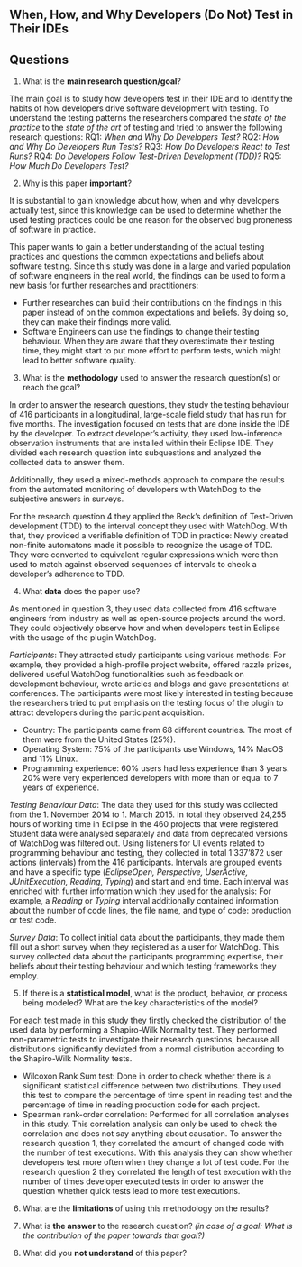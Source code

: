 ## When, How, and Why Developers (Do Not) Test in Their IDEs

## Questions

1. What is the **main research question/goal**?

The main goal is to study how developers test in their IDE and to identify the habits of how developers drive software development with testing.  To understand the testing patterns the researchers compared the _state of the practice_ to the _state of the art_ of testing and tried to answer the following research questions:
RQ1: _When and Why Do Developers Test?_
RQ2: _How and Why Do Developers Run Tests?_
RQ3: _How Do Developers React to Test Runs?_
RQ4: _Do Developers Follow Test-Driven Development (TDD)?_
RQ5: _How Much Do Developers Test?_


2. Why is this paper **important**?

It is substantial to gain knowledge about how, when and why developers actually test, since this knowledge can be used to determine whether the used testing practices could be one reason for the observed bug proneness of software in practice. 

This paper wants to gain a better understanding of the actual testing practices and questions the common expectations and beliefs about software testing. Since this study was done in a large and varied population of software engineers in the real world, the findings can be used to form a new basis for further researches and practitioners: 

* Further researches can build their contributions on the findings in this paper instead of on the common expectations and beliefs. By doing so, they can make their findings more valid. 
* Software Engineers can use the findings to change their testing behaviour. When they are aware that they overestimate their testing time, they might start to put more effort to perform tests, which might lead to better software quality.


3. What is the **methodology** used to answer the research question(s) or reach the goal?

In order to answer the research questions, they study the testing behaviour of 416 participants in a longitudinal, large-scale field study that has run for five months. The investigation focused on tests that are done inside the IDE by the developer. To extract developer’s activity, they used low-inference observation instruments that are installed within their Eclipse IDE. They divided each research question into subquestions and analyzed the collected data to answer them.

Additionally, they used a mixed-methods approach to compare the results from the automated monitoring of developers with WatchDog to the subjective answers in surveys.

For the research question 4 they applied the Beck’s definition of Test-Driven development (TDD) to the interval concept they used with WatchDog. With that, they provided a verifiable definition of TDD in practice: Newly created non-finite automatons made it possible to recognize the usage of TDD. They were converted to equivalent regular expressions which were then used to match against observed sequences of intervals to check a developer’s adherence to TDD.



4. What **data** does the paper use?

As mentioned in question 3, they used data collected from 416 software engineers from industry as well as open-source projects around the word. They could objectively observe how and when developers test in Eclipse with the usage of the plugin WatchDog. 

_Participants_: 
They attracted study participants using various methods: For example, they provided a high-profile project website, offered razzle prizes, delivered useful WatchDog functionalities such as feedback on development behaviour, wrote articles and blogs and gave presentations at conferences. The participants were most likely interested in testing because the researchers tried to put emphasis on the testing focus of the plugin to attract developers during the participant acquisition.
* Country: The participants came from 68 different countries. The most of them were from the United States (25%).
* Operating System: 75% of the participants use Windows, 14% MacOS and 11% Linux.
* Programming experience: 60% users had less experience than 3 years. 20% were very experienced developers with more than or equal to 7 years of experience.

_Testing Behaviour Data_: 
The data they used for this study was collected from the 1. November 2014 to 1. March 2015. In total they observed 24,255 hours of working time in Eclipse in the 460 projects that were registered. Student data were analysed separately and data from deprecated versions of WatchDog was filtered out. 
Using listeners for UI events related to programming behaviour and testing, they collected in total 1’337’872 user actions (intervals) from the 416 participants. Intervals are grouped events and have a specific type (_EclipseOpen, Perspective, UserActive, JUnitExecution, Reading, Typing_) and start and end time. Each interval was enriched with further information which they used for the analysis: For example, a _Reading_ or _Typing_ interval additionally contained information about the number of code lines, the file name, and type of code: production or test code.

_Survey Data_: 
To collect initial data about the participants, they made them fill out a short survey when they registered as a user for WatchDog. This survey collected data about the participants programming expertise, their beliefs about their testing behaviour and which testing frameworks they employ. 


5. If there is a **statistical model**, what is the product, behavior, or process being modeled? What are the key characteristics of the model?

For each test made in this study they firstly checked the distribution of the used data by performing a Shapiro-Wilk Normality test.  They performed non-parametric tests to investigate their research questions, because all distributions significantly deviated from a normal distribution according to the Shapiro-Wilk Normality tests.
* Wilcoxon Rank Sum test: Done in order to check whether there is a significant statistical difference between two distributions. They used this test to compare the percentage of time spent in reading test and the percentage of time in reading production code for each project. 
* Spearman rank-order correlation: Performed for all correlation analyses in this study. This correlation analysis can only be used to check the correlation and does not say anything about causation. To answer the research question 1, they correlated the amount of changed code with the number of test executions. With this analysis they can show whether developers test more often when they change a lot of test code. For the research question 2 they correlated the length of test execution with the number of times developer executed tests in order to answer the question whether quick tests lead to more test executions.


6. What are the **limitations** of using this methodology on the results?


7. What is **the answer** to the research question? _(in case of a goal: What is the contribution of the paper towards that goal?)_


8. What did you **not understand** of this paper?

